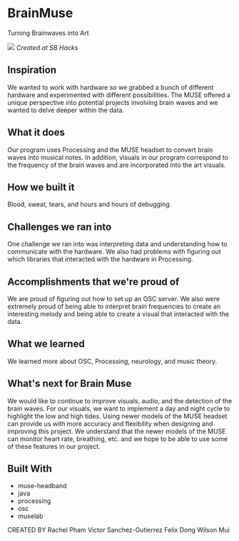 # BrainMuse
Turning Brainwaves into Art

![](https://challengepost-s3-challengepost.netdna-ssl.com/photos/production/software_photos/000/739/849/datas/gallery.jpg)
*Created at SB Hacks*


 ## Inspiration
We wanted to work with hardware so we grabbed a bunch of different hardware and experimented with different possibilities. The MUSE offered a unique perspective into potential projects involving brain waves and we wanted to delve deeper within the data.

## What it does
Our program uses Processing and the MUSE headset to convert brain waves into musical notes. In addition, visuals in our program correspond to the frequency of the brain waves and are incorporated into the art visuals.

## How we built it
Blood, sweat, tears, and hours and hours of debugging.

## Challenges we ran into
One challenge we ran into was interpreting data and understanding how to communicate with the hardware. We also had problems with figuring out which libraries that interacted with the hardware in Processing.

## Accomplishments that we're proud of
We are proud of figuring out how to set up an OSC server. We also were extremely proud of being able to interpret brain frequencies to create an interesting melody and being able to create a visual that interacted with the data.

## What we learned
We learned more about OSC, Processing, neurology, and music theory.

## What's next for Brain Muse
We would like to continue to improve visuals, audio, and the detection of the brain waves. For our visuals, we want to implement a day and night cycle to highlight the low and high tides. Using newer models of the MUSE headset can provide us with more accuracy and flexibility when designing and improving this project. We understand that the newer models of the MUSE can monitor heart rate, breathing, etc. and we hope to be able to use some of these features in our project.

## Built With
* muse-headband
* java
* processing
* osc
* muselab

CREATED BY
Rachel Pham
Victor Sanchez-Gutierrez
Felix Dong
Wilson Mui   
